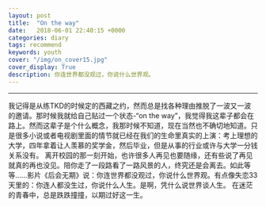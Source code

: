 ```yaml
---
layout: post
title:  "On the way"
date:   2018-06-01 22:40:15 +0000
categories: diary
tags: recommend
keywords: youth
cover: "/img/on_cover15.jpg"
cover_display: True
description: 你连世界都没观过，你说什么世界观。
---
```


---
我记得是从练TKD的时候定的西藏之约，然而总是找各种理由推脱了一波又一波的邀请。那时候我就给自己贴过一个状态-“on the way”，我觉得我这辈子都会在路上。然而这辈子是个什么概念，我那时候不知道，现在当然也不确切地知道。只是很多小说或者电视剧里面的情节就已经在我们的生命里真实的上演：考上理想的大学，四年拿着让人羡慕的奖学金，然后毕业，但是从事的行业或许与大学一分钱关系没有。 离开校园的那一刻开始，也许很多人再见也要随缘，还有些说了再见就真的再也没见。陪你走了一段路看了一路风景的人，终究还是会离去。如此等等……影片《后会无期》说：你连世界都没观过，你说什么世界观。有点像失恋33天里的：你连人都没生过，你说什么人生。是啊，凭什么说世界谈人生。
在迷茫的青春中，总是跌跌撞撞，以期过好这一生。